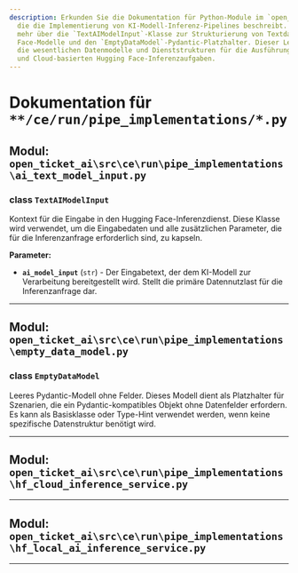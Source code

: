 ```yaml
---
description: Erkunden Sie die Dokumentation für Python-Module im `open_ticket_ai`-Projekt,
  die die Implementierung von KI-Modell-Inferenz-Pipelines beschreibt. Erfahren Sie
  mehr über die `TextAIModelInput`-Klasse zur Strukturierung von Textdaten für Hugging
  Face-Modelle und den `EmptyDataModel`-Pydantic-Platzhalter. Dieser Leitfaden behandelt
  die wesentlichen Datenmodelle und Dienststrukturen für die Ausführung von lokalen
  und Cloud-basierten Hugging Face-Inferenzaufgaben.
---
```

# Dokumentation für `**/ce/run/pipe_implementations/*.py`

## Modul: `open_ticket_ai\src\ce\run\pipe_implementations\ai_text_model_input.py`


### <span style='text-info'>class</span> `TextAIModelInput`

Kontext für die Eingabe in den Hugging Face-Inferenzdienst.
Diese Klasse wird verwendet, um die Eingabedaten und alle zusätzlichen Parameter,
die für die Inferenzanfrage erforderlich sind, zu kapseln.

**Parameter:**

- **`ai_model_input`** (`str`) - Der Eingabetext, der dem KI-Modell zur Verarbeitung bereitgestellt wird.
Stellt die primäre Datennutzlast für die Inferenzanfrage dar.


---

## Modul: `open_ticket_ai\src\ce\run\pipe_implementations\empty_data_model.py`


### <span style='text-info'>class</span> `EmptyDataModel`

Leeres Pydantic-Modell ohne Felder.
Dieses Modell dient als Platzhalter für Szenarien, die ein Pydantic-kompatibles
Objekt ohne Datenfelder erfordern. Es kann als Basisklasse oder Type-Hint
verwendet werden, wenn keine spezifische Datenstruktur benötigt wird.


---

## Modul: `open_ticket_ai\src\ce\run\pipe_implementations\hf_cloud_inference_service.py`



---

## Modul: `open_ticket_ai\src\ce\run\pipe_implementations\hf_local_ai_inference_service.py`



---